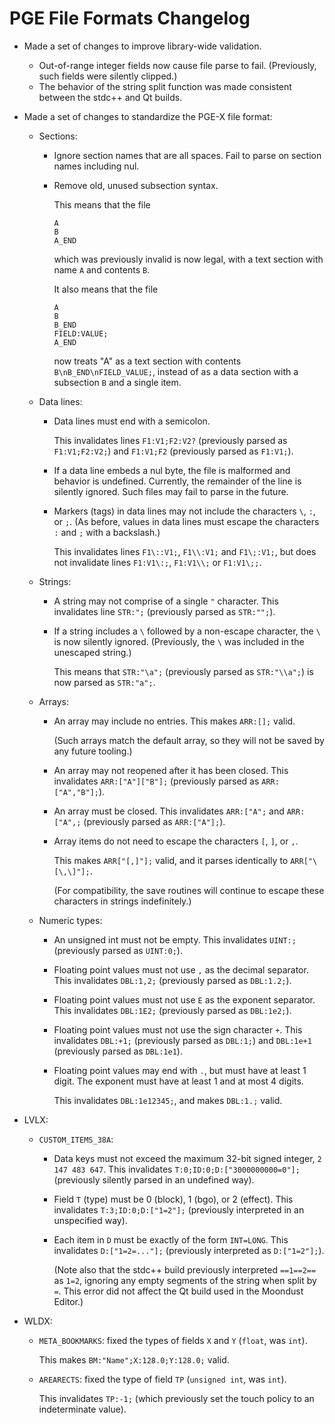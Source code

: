 PGE File Formats Changelog
==========================

* Made a set of changes to improve library-wide validation.
  * Out-of-range integer fields now cause file parse to fail. (Previously, such fields were silently clipped.)
  * The behavior of the string split function was made consistent between the stdc++ and Qt builds.

* Made a set of changes to standardize the PGE-X file format:
  * Sections:
    * Ignore section names that are all spaces. Fail to parse on section names including nul.
    * Remove old, unused subsection syntax.

      This means that the file

          A
          B
          A_END

      which was previously invalid is now legal, with a text section with name `A` and contents `B`.

      It also means that the file

          A
          B
          B_END
          FIELD:VALUE;
          A_END

      now treats "A" as a text section with contents `B\nB_END\nFIELD_VALUE;`, instead of as a data section with a subsection `B` and a single item.
  * Data lines:
    * Data lines must end with a semicolon.

      This invalidates lines `F1:V1;F2:V2?` (previously parsed as `F1:V1;F2:V2;`) and `F1:V1;F2` (previously parsed as `F1:V1;`).
    * If a data line embeds a nul byte, the file is malformed and behavior is undefined. Currently, the remainder of the line is silently ignored. Such files may fail to parse in the future.
    * Markers (tags) in data lines may not include the characters `\`, `:`, or `;`. (As before, values in data lines must escape the characters `:` and `;` with a backslash.)

      This invalidates lines `F1\::V1;`, `F1\\:V1;` and `F1\;:V1;`, but does not invalidate lines `F1:V1\:;`, `F1:V1\\;` or `F1:V1\;;`.
  * Strings:
    * A string may not comprise of a single `"` character. This invalidates line `STR:";` (previously parsed as `STR:"";`).
    * If a string includes a `\` followed by a non-escape character, the `\` is now silently ignored. (Previously, the `\` was included in the unescaped string.)

      This means that `STR:"\a";` (previously parsed as `STR:"\\a";`) is now parsed as `STR:"a";`.
  * Arrays:
    * An array may include no entries. This makes `ARR:[];` valid.

      (Such arrays match the default array, so they will not be saved by any future tooling.)
    * An array may not reopened after it has been closed. This invalidates `ARR:["A"]["B"];` (previously parsed as `ARR:["A","B"];`).
    * An array must be closed. This invalidates `ARR:["A";` and `ARR:["A",;` (previously parsed as `ARR:["A"];`).
    * Array items do not need to escape the characters `[`, `]`, or `,`.

      This makes `ARR["[,]"];` valid, and it parses identically to `ARR["\[\,\]"];`.

      (For compatibility, the save routines will continue to escape these characters in strings indefinitely.)
  * Numeric types:
    * An unsigned int must not be empty. This invalidates `UINT:;` (previously parsed as `UINT:0;`).
    * Floating point values must not use `,` as the decimal separator. This invalidates `DBL:1,2;` (previously parsed as `DBL:1.2;`).
    * Floating point values must not use `E` as the exponent separator. This invalidates `DBL:1E2;` (previously parsed as `DBL:1e2;`).
    * Floating point values must not use the sign character `+`. This invalidates `DBL:+1;` (previously parsed as `DBL:1;`) and `DBL:1e+1` (previously parsed as `DBL:1e1`).
    * Floating point values may end with `.`, but must have at least 1 digit. The exponent must have at least 1 and at most 4 digits.

      This invalidates `DBL:1e12345;`, and makes `DBL:1.;` valid.
* LVLX:
  * `CUSTOM_ITEMS_38A`:
    * Data keys must not exceed the maximum 32-bit signed integer, `2 147 483 647`. This invalidates `T:0;ID:0;D:["3000000000=0"];` (previously silently parsed in an undefined way).
    * Field `T` (type) must be 0 (block), 1 (bgo), or 2 (effect). This invalidates `T:3;ID:0;D:["1=2"];` (previously interpreted in an unspecified way).
    * Each item in `D` must be exactly of the form `INT=LONG`. This invalidates `D:["1=2=..."];` (previously interpreted as `D:["1=2"];`).

      (Note also that the stdc++ build previously interpreted `==1==2==` as `1=2`, ignoring any empty segments of the string when split by `=`. This error did not affect the Qt build used in the Moondust Editor.)
* WLDX:
  * `META_BOOKMARKS`: fixed the types of fields `X` and `Y` (`float`, was `int`).

    This makes `BM:"Name";X:128.0;Y:128.0;` valid.
  * `AREARECTS`: fixed the type of field `TP` (`unsigned int`, was `int`).

    This invalidates `TP:-1;` (which previously set the touch policy to an indeterminate value).
